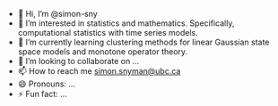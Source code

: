 - 👋 Hi, I’m @simon-sny
- 👀 I’m interested in statistics and mathematics. Specifically, computational statistics with time series models. 
- 🌱 I’m currently learning clustering methods for linear Gaussian state space models and monotone operator theory.
- 💞️ I’m looking to collaborate on ...
- 📫 How to reach me simon.snyman@ubc.ca
- 😄 Pronouns: ...
- ⚡ Fun fact: ...

<!---
simon-sny/simon-sny is a ✨ special ✨ repository because its `README.md` (this file) appears on your GitHub profile.
You can click the Preview link to take a look at your changes.
--->
